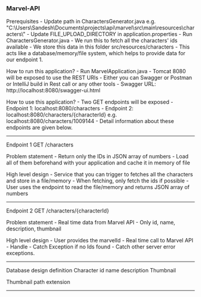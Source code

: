 ### Marvel-API

Prerequisites
    - Update path in CharactersGenerator.java e.g. "C:\\Users\\Sandesh\\Documents\\projects\\api\\marvel\\src\\main\\resources\\characters\\"
    - Update FILE_UPLOAD_DIRECTORY in application.properties
    - Run CharactersGenerator.java
    - We run this to fetch all the characters' ids available
    - We store this data in this folder src/resources/characters
    - This acts like a database/memory/file system, which helps to provide data for our endpoint 1.

How to run this application?
    - Run MarvelApplication.java
    - Tomcat 8080 will be exposed to use the REST URls
    - Either you can Swagger or Postman or IntelliJ build in Rest call or any other tools
        - Swagger URL: http://localhost:8080/swagger-ui.html

How to use this application?
    - Two GET endpoints will be exposed
    - Endpoint 1: localhost:8080/characters
    - Endpoint 2: localhost:8080/characters/{characterId} e.g. localhost:8080/characters/1009144
    - Detail information about these endpoints are given below.

------------------------------------------------------------------------------------------------------------------------

Endpoint 1
    GET /characters

Problem statement
    - Return only the IDs in JSON array of numbers
    - Load all of them beforehand with your application and cache it in memory of file

High level design
    - Service that you can trigger to fetches all the characters and store in a file/memory
    - When fetching, only fetch the ids if possible
    - User uses the endpoint to read the file/memory and returns JSON array of numbers

------------------------------------------------------------------------------------------------------------------------

Endpoint 2
    GET /characters/{characterId}

Problem statement
    - Real time data from Marvel API
    - Only id, name, description, thumbnail

High level design
    - User provides the marvelId
    - Real time call to Marvel API
    - Handle
            - Catch Exception if no Ids found
            - Catch other server error exceptions.

------------------------------------------------------------------------------------------------------------------------

Database design definition
Character
    id
    name
    description
    Thumbnail

Thumbnail
    path
    extension

------------------------------------------------------------------------------------------------------------------------
